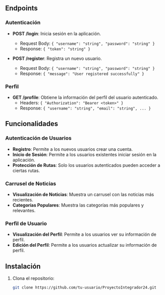 
## Endpoints

### Autenticación

- **POST /login**: Inicia sesión en la aplicación.
  - Request Body: `{ "username": "string", "password": "string" }`
  - Response: `{ "token": "string" }`

- **POST /register**: Registra un nuevo usuario.
  - Request Body: `{ "username": "string", "password": "string" }`
  - Response: `{ "message": "User registered successfully" }`

### Perfil

- **GET /profile**: Obtiene la información del perfil del usuario autenticado.
  - Headers: `{ "Authorization": "Bearer <token>" }`
  - Response: `{ "username": "string", "email": "string", ... }`

## Funcionalidades

### Autenticación de Usuarios

- **Registro**: Permite a los nuevos usuarios crear una cuenta.
- **Inicio de Sesión**: Permite a los usuarios existentes iniciar sesión en la aplicación.
- **Protección de Rutas**: Solo los usuarios autenticados pueden acceder a ciertas rutas.

### Carrusel de Noticias

- **Visualización de Noticias**: Muestra un carrusel con las noticias más recientes.
- **Categorías Populares**: Muestra las categorías más populares y relevantes.

### Perfil de Usuario

- **Visualización del Perfil**: Permite a los usuarios ver su información de perfil.
- **Edición del Perfil**: Permite a los usuarios actualizar su información de perfil.

## Instalación

1. Clona el repositorio:
   ```bash
   git clone https://github.com/tu-usuario/ProyectoIntegrador24.git
